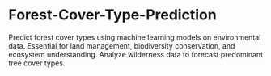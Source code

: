 # Forest-Cover-Type-Prediction
Predict forest cover types using machine learning models on environmental data. Essential for land management, biodiversity conservation, and ecosystem understanding. Analyze wilderness data to forecast predominant tree cover types.
